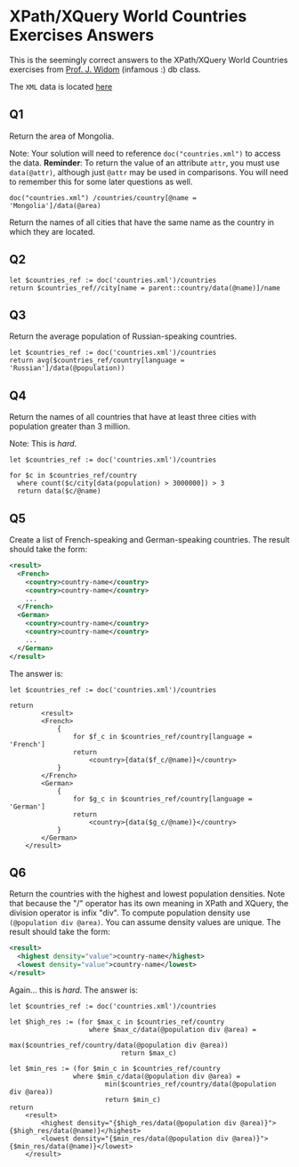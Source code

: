 # XPath/XQuery World Countries Exercises Answers

This is the seemingly correct answers to the XPath/XQuery World Countries 
exercises from [Prof. J. Widom][2] (infamous :) db class.

The `XML` data is located [here][1]

## Q1

Return the area of Mongolia. 

Note: Your solution will need to reference `doc("countries.xml")` to access the data. 
**Reminder**: To return the value of an attribute `attr`, you must use `data(@attr)`, 
although just `@attr` may be used in comparisons. You will need to remember this for 
some later questions as well. 


```xquery
doc("countries.xml") /countries/country[@name = 'Mongolia']/data(@area)
```

Return the names of all cities that have the same name as the country 
in which they are located. 

## Q2

```xquery
let $countries_ref := doc('countries.xml')/countries
return $countries_ref//city[name = parent::country/data(@name)]/name
```

## Q3

Return the average population of Russian-speaking countries. 

```xquery
let $countries_ref := doc('countries.xml')/countries
return avg($countries_ref/country[language = 'Russian']/data(@population))
```

## Q4

Return the names of all countries that have at least three cities with 
population greater than 3 million. 

Note: This is *hard*.

```xquery
let $countries_ref := doc('countries.xml')/countries

for $c in $countries_ref/country
  where count($c/city[data(population) > 3000000]) > 3
  return data($c/@name)
```

## Q5

Create a list of French-speaking and German-speaking countries. The result 
should take the form:

```xml
<result>
  <French>
    <country>country-name</country>
    <country>country-name</country>
    ...
  </French>
  <German>
    <country>country-name</country>
    <country>country-name</country>
    ...
  </German>
</result>
```

The answer is:

```xquery
let $countries_ref := doc('countries.xml')/countries

return 
        <result>
        <French>
            {
                for $f_c in $countries_ref/country[language = 'French']
                return 
                    <country>{data($f_c/@name)}</country>
            }
        </French>
        <German>
            {
                for $g_c in $countries_ref/country[language = 'German']
                return 
                    <country>{data($g_c/@name)}</country>
            }
        </German>
    </result>
```

## Q6

Return the countries with the highest and lowest population densities. Note that 
because the "/" operator has its own meaning in XPath and XQuery, the division 
operator is infix "div". To compute population density use `(@population div @area)`. 
You can assume density values are unique. The result should take the form:

```xml
<result>
  <highest density="value">country-name</highest>
  <lowest density="value">country-name</lowest>
</result>
```

Again... this is *hard*. The answer is:

```xquery
let $countries_ref := doc('countries.xml')/countries

let $high_res := (for $max_c in $countries_ref/country
                    where $max_c/data(@population div @area) =
                            max($countries_ref/country/data(@population div @area)) 
                            return $max_c)
                            
let $min_res := (for $min_c in $countries_ref/country
                where $min_c/data(@population div @area) = 
                        min($countries_ref/country/data(@population div @area)) 
                        return $min_c)
return
    <result>
        <highest density="{$high_res/data(@population div @area)}">{$high_res/data(@name)}</highest>
        <lowest density="{$min_res/data(@population div @area)}">{$min_res/data(@name)}</lowest>
    </result>
```

[1]: xml-data/countries.xml
[2]: http://cs.stanford.edu/people/widom/